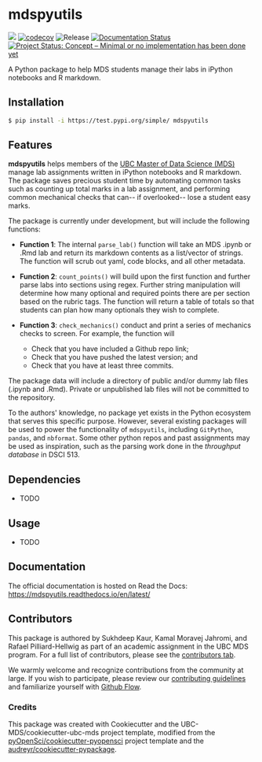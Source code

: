 # mdspyutils 

![](https://github.com/UBC-MDS/mdspyutils/workflows/build/badge.svg) [![codecov](https://codecov.io/gh/UBC-MDS/mdspyutils/branch/main/graph/badge.svg)](https://codecov.io/gh/UBC-MDS/mdspyutils) ![Release](https://github.com/UBC-MDS/mdspyutils/workflows/Release/badge.svg) [![Documentation Status](https://readthedocs.org/projects/mdspyutils/badge/?version=latest)](https://mdspyutils.readthedocs.io/en/latest/?badge=latest)
[![Project Status: Concept – Minimal or no implementation has been done yet](https://www.repostatus.org/badges/latest/concept.svg)](https://www.repostatus.org/#concept)


A Python package to help MDS students manage their labs in iPython notebooks and R markdown.

## Installation

```bash
$ pip install -i https://test.pypi.org/simple/ mdspyutils
```

## Features

**mdspyutils** helps members of the [UBC Master of Data Science (MDS)](https://masterdatascience.ubc.ca/) manage lab assignments written in iPython notebooks and R markdown. The package saves precious student time by automating common tasks such as counting up total marks in a lab assignment, and performing common mechanical checks that can-- if overlooked-- lose a student easy marks.

The package is currently under development, but will include the following functions:

- **Function 1**: The internal `parse_lab()` function will take an MDS .ipynb or .Rmd lab and return its markdown contents as a list/vector of strings. The function will scrub out yaml, code blocks, and all other metadata.

- **Function 2**: `count_points()` will build upon the first function and further parse labs into sections using regex. Further string manipulation will determine how many optional and required points there are per section based on the rubric tags. The function will return a table of totals so that students can plan how many optionals they wish to complete.

- **Function 3**: `check_mechanics()` conduct and print a series of mechanics checks to screen. For example, the function will
    - Check that you have included a Github repo link;
	- Check that you have pushed the latest version; and
	- Check that you have at least three commits.

The package data will include a directory of public and/or dummy lab files (.ipynb and .Rmd). Private or unpublished lab files will not be committed to the repository.

To the authors' knowledge, no package yet exists in the Python ecosystem that serves this specific purpose. However, several existing packages will be used to power the functionality of `mdspyutils`, including `GitPython`, `pandas`, and `nbformat`. Some other python repos and past assignments may be used as inspiration, such as the parsing work done in the _throughput database_ in DSCI 513.

## Dependencies

- TODO

## Usage

- TODO

## Documentation

The official documentation is hosted on Read the Docs: https://mdspyutils.readthedocs.io/en/latest/

## Contributors

This package is authored by Sukhdeep Kaur, Kamal Moravej Jahromi, and Rafael Pilliard-Hellwig as part of an academic assignment in the UBC MDS program. For a full list of contributors, please see the [contributors tab](https://github.com/UBC-MDS/mdspyutils/graphs/contributors). 

We warmly welcome and recognize contributions from the community at large. If you wish to participate, please review our [contributing guidelines](CONTRIBUTING.rst) and familiarize yourself with [Github Flow](https://blog.programster.org/git-workflows).
### Credits

This package was created with Cookiecutter and the UBC-MDS/cookiecutter-ubc-mds project template, modified from the [pyOpenSci/cookiecutter-pyopensci](https://github.com/pyOpenSci/cookiecutter-pyopensci) project template and the [audreyr/cookiecutter-pypackage](https://github.com/audreyr/cookiecutter-pypackage).
